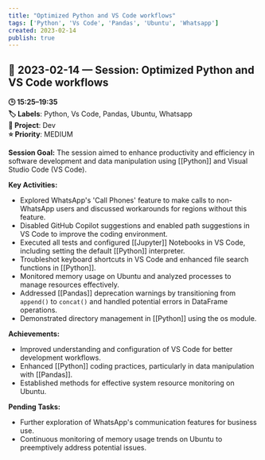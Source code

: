 ```yaml
---
title: "Optimized Python and VS Code workflows"
tags: ['Python', 'Vs Code', 'Pandas', 'Ubuntu', 'Whatsapp']
created: 2023-02-14
publish: true
---
```


## 📅 2023-02-14 — Session: Optimized Python and VS Code workflows

**🕒 15:25–19:35**  
**🏷️ Labels**: Python, Vs Code, Pandas, Ubuntu, Whatsapp  
**📂 Project**: Dev  
**⭐ Priority**: MEDIUM  


**Session Goal:**
The session aimed to enhance productivity and efficiency in software development and data manipulation using [[Python]] and Visual Studio Code (VS Code).

**Key Activities:**
- Explored WhatsApp's 'Call Phones' feature to make calls to non-WhatsApp users and discussed workarounds for regions without this feature.
- Disabled GitHub Copilot suggestions and enabled path suggestions in VS Code to improve the coding environment.
- Executed all tests and configured [[Jupyter]] Notebooks in VS Code, including setting the default [[Python]] interpreter.
- Troubleshot keyboard shortcuts in VS Code and enhanced file search functions in [[Python]].
- Monitored memory usage on Ubuntu and analyzed processes to manage resources effectively.
- Addressed [[Pandas]] deprecation warnings by transitioning from `append()` to `concat()` and handled potential errors in DataFrame operations.
- Demonstrated directory management in [[Python]] using the os module.

**Achievements:**
- Improved understanding and configuration of VS Code for better development workflows.
- Enhanced [[Python]] coding practices, particularly in data manipulation with [[Pandas]].
- Established methods for effective system resource monitoring on Ubuntu.

**Pending Tasks:**
- Further exploration of WhatsApp's communication features for business use.
- Continuous monitoring of memory usage trends on Ubuntu to preemptively address potential issues.
